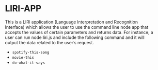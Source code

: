 # LIRI-APP
This is a LIRI application (Language Interpretation and Recognition Interface) which allows the user to use the command line node app that accepts the values of certain parameters and returns data. For instance, a user can run node liri.js and include the following command and it will output the data related to the user’s request.
- `spotify-this-song`
- `movie-this`
- `do-what-it-says`
